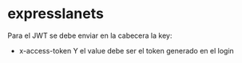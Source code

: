 # expresslanets
Para el JWT se debe enviar en la cabecera la key:
  - x-access-token 
  Y el value debe ser el token generado en el login